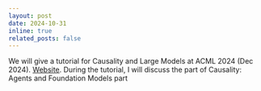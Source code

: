 ```yaml
---
layout: post
date: 2024-10-31
inline: true
related_posts: false
---
```


We will give a tutorial for Causality and Large Models at ACML 2024 (Dec 2024). [Website](https://sites.google.com/view/calm-acml24/). During the tutorial, I will discuss the part of Causality: Agents and Foundation Models part 
